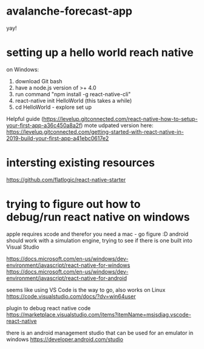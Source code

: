 # avalanche-forecast-app

yay!

# setting up a hello world reach native

on Windows: 
1. download Git bash
2. have a node.js version of >+ 4.0
3. run command "npm install -g react-native-cli"
4. react-native init HelloWorld (this takes a while)
5. cd HelloWorld - explore set up

Helpful guide (https://levelup.gitconnected.com/react-native-how-to-setup-your-first-app-a36c450a8a2f)
mote udpated version here: https://levelup.gitconnected.com/getting-started-with-react-native-in-2019-build-your-first-app-a41ebc0617e2

# intersting existing resources

https://github.com/flatlogic/react-native-starter


# trying to figure out how to debug/run react native on windows

apple requires xcode and therefor you need a mac - go figure :D 
android should work with a simulation engine, trying to see if there is one built into Visual Studio

https://docs.microsoft.com/en-us/windows/dev-environment/javascript/react-native-for-windows
https://docs.microsoft.com/en-us/windows/dev-environment/javascript/react-native-for-android

seems like using VS Code is the way to go, also works on Linux
https://code.visualstudio.com/docs/?dv=win64user

plugin to debug react native code
https://marketplace.visualstudio.com/items?itemName=msjsdiag.vscode-react-native

there is an android management studio that can be used for an emulator in windows 
https://developer.android.com/studio